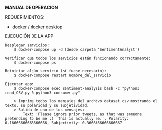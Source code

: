 **MANUAL DE OPERACIÓN**

REQUERIMIENTOS:
- docker / docker desktop


EJECUCIÓN DE LA APP

    Desplegar servicios:
        $ docker-compose up -d (desde carpeta 'SentimentAnalyst')

    Verificar que todos los servicios están funcionando correctamente:
        $ docker-compose ps

    Reiniciar algún servicio (si fuese necesario):
        $ docker-compose restart nombre_del_servicio
    
    Ejecutar app:
        $ docker-compose exec sentiment-analysis bash -c "python3 read_CSV.py & python3 consumer.py"

        > Imprime todos los mensajes del archivo dataset.csv mostrando el texto, su polaridad y su subjetividad.
        > Salida de uno de los mensajes:
            Text: 'Please ignore prior tweets, as that was someone pretending to be me :)  This is actually me.', Polarity: 0.16666666666666666, Subjectivity: 0.3666666666666667

